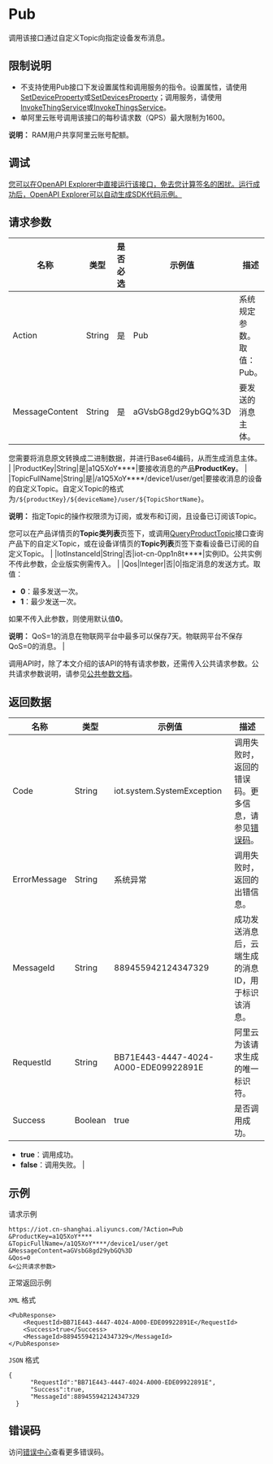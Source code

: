 # Pub

调用该接口通过自定义Topic向指定设备发布消息。

## 限制说明

-   不支持使用Pub接口下发设置属性和调用服务的指令。设置属性，请使用[SetDeviceProperty](~~69579~~)或[SetDevicesProperty](~~96243~~)；调用服务，请使用[InvokeThingService](~~69584~~)或[InvokeThingsService](~~96242~~)。
-   单阿里云账号调用该接口的每秒请求数（QPS）最大限制为1600。

**说明：** RAM用户共享阿里云账号配额。


## 调试

[您可以在OpenAPI Explorer中直接运行该接口，免去您计算签名的困扰。运行成功后，OpenAPI Explorer可以自动生成SDK代码示例。](https://api.aliyun.com/#product=Iot&api=Pub&type=RPC&version=2018-01-20)

## 请求参数

|名称|类型|是否必选|示例值|描述|
|--|--|----|---|--|
|Action|String|是|Pub|系统规定参数。取值：Pub。 |
|MessageContent|String|是|aGVsbG8gd29ybGQ%3D|要发送的消息主体。

 您需要将消息原文转换成二进制数据，并进行Base64编码，从而生成消息主体。 |
|ProductKey|String|是|a1Q5XoY\*\*\*\*|要接收消息的产品**ProductKey**。 |
|TopicFullName|String|是|/a1Q5XoY\*\*\*\*/device1/user/get|要接收消息的设备的自定义Topic。自定义Topic的格式为`/${productKey}/${deviceName}/user/${TopicShortName}`。

 **说明：** 指定Topic的操作权限须为订阅，或发布和订阅，且设备已订阅该Topic。

 您可以在产品详情页的**Topic类列表**页签下，或调用[QueryProductTopic](~~69647~~)接口查询产品下的自定义Topic，或在设备详情页的**Topic列表**页签下查看设备已订阅的自定义Topic。 |
|IotInstanceId|String|否|iot-cn-0pp1n8t\*\*\*\*|实例ID。公共实例不传此参数，企业版实例需传入。 |
|Qos|Integer|否|0|指定消息的发送方式。取值：

 -   **0**：最多发送一次。
-   **1**：最少发送一次。

 如果不传入此参数，则使用默认值**0**。

 **说明：** QoS=1的消息在物联网平台中最多可以保存7天。物联网平台不保存QoS=0的消息。 |

调用API时，除了本文介绍的该API的特有请求参数，还需传入公共请求参数。公共请求参数说明，请参见[公共参数文档](~~30561~~)。

## 返回数据

|名称|类型|示例值|描述|
|--|--|---|--|
|Code|String|iot.system.SystemException|调用失败时，返回的错误码。更多信息，请参见[错误码](~~87387~~)。 |
|ErrorMessage|String|系统异常|调用失败时，返回的出错信息。 |
|MessageId|String|889455942124347329|成功发送消息后，云端生成的消息ID，用于标识该消息。 |
|RequestId|String|BB71E443-4447-4024-A000-EDE09922891E|阿里云为该请求生成的唯一标识符。 |
|Success|Boolean|true|是否调用成功。

 -   **true**：调用成功。
-   **false**：调用失败。 |

## 示例

请求示例

```
https://iot.cn-shanghai.aliyuncs.com/?Action=Pub
&ProductKey=a1Q5XoY****
&TopicFullName=/a1Q5XoY****/device1/user/get
&MessageContent=aGVsbG8gd29ybGQ%3D
&Qos=0
&<公共请求参数>
```

正常返回示例

`XML` 格式

```
<PubResponse>
    <RequestId>BB71E443-4447-4024-A000-EDE09922891E</RequestId>
    <Success>true</Success>
    <MessageId>889455942124347329</MessageId>
</PubResponse>
```

`JSON` 格式

```
{
      "RequestId":"BB71E443-4447-4024-A000-EDE09922891E",
      "Success":true,
      "MessageId":889455942124347329
  }
```

## 错误码

访问[错误中心](https://error-center.alibabacloud.com/status/product/Iot)查看更多错误码。

